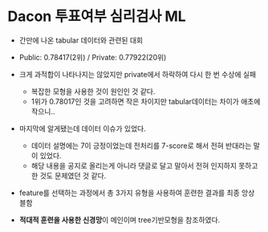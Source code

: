# Dacon 투표여부 심리검사 ML

-   간만에 나온 tabular 데이터와 관련된 대회
-   Public: 0.78417(2위) / Private: 0.77922(20위)
-   크게 과적합이 나타나지는 않았지만 private에서 하락하여 다시 한 번 수상에 실패
    -   복잡한 모형을 사용한 것이 원인인 것 같다.
    -   1위가 0.78017인 것을 고려하면 작은 차이지만 tabular데이터는 차이가 애초에 작으니..

- 마지막에 알게됐는데 데이터 이슈가 있었다.
    - 데이터 설명에는 7이 긍정이었는데 전처리를 7-score로 해서 전혀 반대라는 말이 있었다.
    - 해당 내용을 공지로 올리는게 아니라 댓글로 달고 말아서 전혀 인지하지 못하고 한 것도 문제였던 것 같다.

-   feature를 선택하는 과정에서 총 3가지 유형을 사용하여 훈련한 결과를 최종 앙상블함
-   **적대적 훈련을 사용한 신경망**이 메인이며 tree기반모형을 참조하였다.
